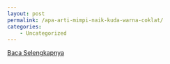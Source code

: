 ```yaml
---
layout: post
permalink: /apa-arti-mimpi-naik-kuda-warna-coklat/
categories:
    - Uncategorized
---
```


[Baca Selengkapnya](/08)